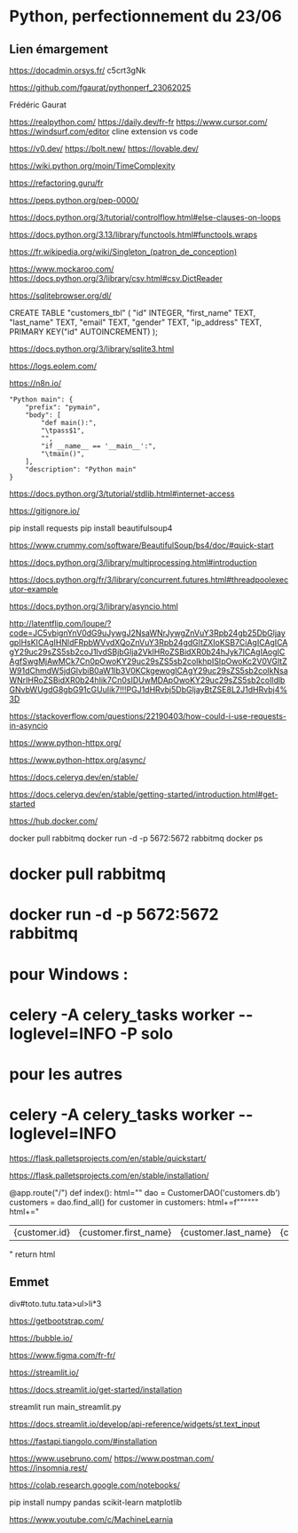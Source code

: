 # Python, perfectionnement du 23/06

## Lien émargement
https://docadmin.orsys.fr/
c5crt3gNk


https://github.com/fgaurat/pythonperf_23062025

Frédéric Gaurat


https://realpython.com/
https://daily.dev/fr-fr
https://www.cursor.com/
https://windsurf.com/editor
cline extension vs code


https://v0.dev/
https://bolt.new/
https://lovable.dev/




https://wiki.python.org/moin/TimeComplexity


https://refactoring.guru/fr


https://peps.python.org/pep-0000/

https://docs.python.org/3/tutorial/controlflow.html#else-clauses-on-loops





https://docs.python.org/3.13/library/functools.html#functools.wraps

https://fr.wikipedia.org/wiki/Singleton_(patron_de_conception)

https://www.mockaroo.com/
https://docs.python.org/3/library/csv.html#csv.DictReader


https://sqlitebrowser.org/dl/



CREATE TABLE "customers_tbl" (
	"id"	INTEGER,
	"first_name"	TEXT,
	"last_name"	TEXT,
	"email"	TEXT,
	"gender"	TEXT,
	"ip_address"	TEXT,
	PRIMARY KEY("id" AUTOINCREMENT)
);

https://docs.python.org/3/library/sqlite3.html



https://logs.eolem.com/


https://n8n.io/



	"Python main": {
		"prefix": "pymain",
		"body": [
			"def main():",
			"\tpass$1",
			"",
			"if __name__ == '__main__':",
			"\tmain()",
		],
		"description": "Python main"
	}
    
https://docs.python.org/3/tutorial/stdlib.html#internet-access


https://gitignore.io/


pip install requests
pip install beautifulsoup4
    

https://www.crummy.com/software/BeautifulSoup/bs4/doc/#quick-start


https://docs.python.org/3/library/multiprocessing.html#introduction


https://docs.python.org/fr/3/library/concurrent.futures.html#threadpoolexecutor-example


https://docs.python.org/3/library/asyncio.html

http://latentflip.com/loupe/?code=JC5vbignYnV0dG9uJywgJ2NsaWNrJywgZnVuY3Rpb24gb25DbGljaygpIHsKICAgIHNldFRpbWVvdXQoZnVuY3Rpb24gdGltZXIoKSB7CiAgICAgICAgY29uc29sZS5sb2coJ1lvdSBjbGlja2VkIHRoZSBidXR0b24hJyk7ICAgIAogICAgfSwgMjAwMCk7Cn0pOwoKY29uc29sZS5sb2coIkhpISIpOwoKc2V0VGltZW91dChmdW5jdGlvbiB0aW1lb3V0KCkgewogICAgY29uc29sZS5sb2coIkNsaWNrIHRoZSBidXR0b24hIik7Cn0sIDUwMDApOwoKY29uc29sZS5sb2coIldlbGNvbWUgdG8gbG91cGUuIik7!!!PGJ1dHRvbj5DbGljayBtZSE8L2J1dHRvbj4%3D


https://stackoverflow.com/questions/22190403/how-could-i-use-requests-in-asyncio


https://www.python-httpx.org/


https://www.python-httpx.org/async/


https://docs.celeryq.dev/en/stable/



https://docs.celeryq.dev/en/stable/getting-started/introduction.html#get-started

https://hub.docker.com/


docker pull rabbitmq
docker run -d -p 5672:5672 rabbitmq
docker ps  

# docker pull rabbitmq
# docker run -d -p 5672:5672 rabbitmq

# pour Windows : 
# celery -A celery_tasks worker --loglevel=INFO -P solo 

# pour les autres 
# celery -A celery_tasks worker --loglevel=INFO




https://flask.palletsprojects.com/en/stable/quickstart/

https://flask.palletsprojects.com/en/stable/installation/

@app.route("/")
def index():
    html="<table>"
    dao = CustomerDAO('customers.db')
    customers = dao.find_all()
    for customer in customers:
        html+=f"""<tr>
        <td>{customer.id}</td>
        <td>{customer.first_name}</td>
        <td>{customer.last_name}</td>
        <td>{customer.gender}</td>
        <td>{customer.ip_address}</td>
        </tr>"""
    html+="</table>"
    return html
    
## Emmet
div#toto.tutu.tata>ul>li*3


https://getbootstrap.com/

https://bubble.io/


https://www.figma.com/fr-fr/


https://streamlit.io/


https://docs.streamlit.io/get-started/installation



streamlit run main_streamlit.py


https://docs.streamlit.io/develop/api-reference/widgets/st.text_input


https://fastapi.tiangolo.com/#installation


https://www.usebruno.com/
https://www.postman.com/
https://insomnia.rest/

https://colab.research.google.com/notebooks/

pip install numpy pandas scikit-learn matplotlib

https://www.youtube.com/c/MachineLearnia





